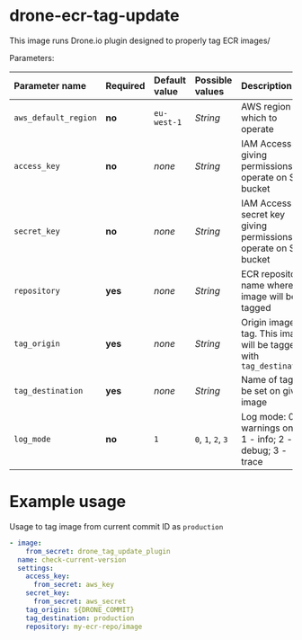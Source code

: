 # drone-ecr-tag-update

This image runs Drone.io plugin designed to properly tag ECR images/

Parameters:

| Parameter name       | Required | Default value | Possible values    | Description                                                          |
|:---------------------|:---------|:--------------|:-------------------|:---------------------------------------------------------------------|
| `aws_default_region` | **no**   | `eu-west-1`   | _String_           | AWS region on which to operate                                       |
| `access_key`         | **no**   | _none_        | _String_           | IAM Access key giving permissions to operate on S3 bucket            |
| `secret_key`         | **no**   | _none_        | _String_           | IAM Access secret key giving permissions to operate on S3 bucket     |
| `repository`         | **yes**  | _none_        | _String_           | ECR repository name where image will be tagged                       |
| `tag_origin`         | **yes**  | _none_        | _String_           | Origin image's tag. This image will be tagged with `tag_destination` |
| `tag_destination`    | **yes**  | _none_        | _String_           | Name of tag to be set on given image                                 |
| `log_mode`           | **no**   | `1`           | `0`, `1`, `2`, `3` | Log mode: 0 - warnings only, 1 - info; 2 - debug; 3 - trace          |


# Example usage


Usage to tag image from current commit ID as `production`
```yaml
- image: 
    from_secret: drone_tag_update_plugin
  name: check-current-version
  settings:
    access_key:
      from_secret: aws_key
    secret_key:
      from_secret: aws_secret
    tag_origin: ${DRONE_COMMIT}
    tag_destination: production
    repository: my-ecr-repo/image
```

